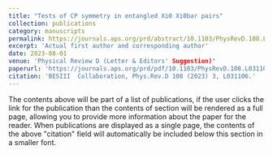 ```yaml
---
title: "Tests of CP symmetry in entangled Xi0 Xi0bar pairs"
collection: publications
category: manuscripts
permalink: https://journals.aps.org/prd/abstract/10.1103/PhysRevD.108.L031106
excerpt: 'Actual first author and corresponding author'
date: 2023-08-01
venue: 'Physical Review D (Letter & Editors' Suggestion)'
paperurl: 'https://journals.aps.org/prd/pdf/10.1103/PhysRevD.108.L031106'
citation: 'BESIII  Collaboration, Phys.Rev.D 108 (2023) 3, L031106.'
---
```


The contents above will be part of a list of publications, if the user clicks the link for the publication than the contents of section will be rendered as a full page, allowing you to provide more information about the paper for the reader. When publications are displayed as a single page, the contents of the above "citation" field will automatically be included below this section in a smaller font.
